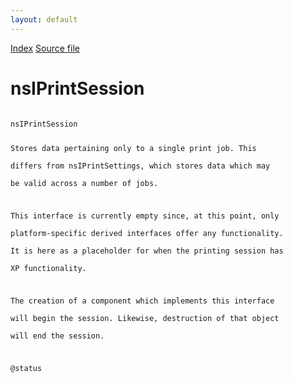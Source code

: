 ```yaml
---
layout: default
---
```

<div id='links'><a href="../index.html">Index</a>
<a href="http://dxr.mozilla.org/mozilla-central/source/widget/nsIPrintSession.idl">Source file</a>
</div>

# nsIPrintSession #
<code>  
nsIPrintSession  
  
Stores data pertaining only to a single print job. This  
differs from nsIPrintSettings, which stores data which may  
be valid across a number of jobs.  
  
This interface is currently empty since, at this point, only  
platform-specific derived interfaces offer any functionality.  
It is here as a placeholder for when the printing session has  
XP functionality.  
  
The creation of a component which implements this interface  
will begin the session. Likewise, destruction of that object  
will end the session.  
  
@status  
  
</code>